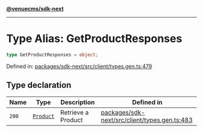 [**@venuecms/sdk-next**](../Index.md)

***

# Type Alias: GetProductResponses

```ts
type GetProductResponses = object;
```

Defined in: [packages/sdk-next/src/client/types.gen.ts:479](https://github.com/venuecms/sdk/blob/93f6bf3ae5c71ab7e4dd72baca4ddff927ddbc9f/packages/sdk-next/src/client/types.gen.ts#L479)

## Type declaration

| Name | Type | Description | Defined in |
| ------ | ------ | ------ | ------ |
| <a id="200"></a> `200` | [`Product`](Product.md) | Retrieve a Product | [packages/sdk-next/src/client/types.gen.ts:483](https://github.com/venuecms/sdk/blob/93f6bf3ae5c71ab7e4dd72baca4ddff927ddbc9f/packages/sdk-next/src/client/types.gen.ts#L483) |
